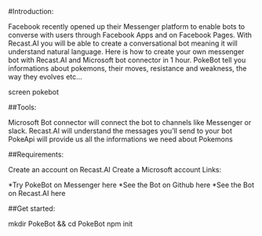 #Introduction:

Facebook recently opened up their Messenger platform to enable bots to converse with users through Facebook Apps and on Facebook Pages. With Recast.AI you will be able to create a conversational bot meaning it will understand natural language.
Here is how to create your own messenger bot with Recast.AI and Microsoft bot connector in 1 hour.
PokeBot tell you informations about pokemons, their moves, resistance and weakness, the way they evolves etc…

screen pokebot

##Tools:

Microsoft Bot connector will connect the bot to channels like Messenger or slack.
Recast.AI will understand the messages you’ll send to your bot
PokeApi will provide us all the informations we need about Pokemons

##Requirements:

Create an account on Recast.AI
Create a Microsoft account
Links:

*Try PokeBot on Messenger here
*See the Bot on Github here
*See the Bot on Recast.AI here

##Get started:

  mkdir PokeBot && cd PokeBot
  npm init
